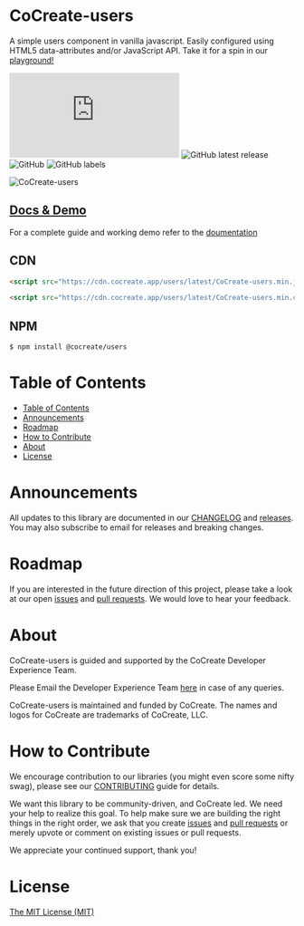 # CoCreate-users

A simple users component in vanilla javascript. Easily configured using HTML5 data-attributes and/or JavaScript API. Take it for a spin in our [playground!](https://cocreate.app/docs/users)

![GitHub file size in bytes](https://img.shields.io/github/size/CoCreate-app/CoCreate-users/dist/CoCreate-users.min.js?label=minified%20size&style=for-the-badge)
![GitHub latest release](https://img.shields.io/github/v/release/CoCreate-app/CoCreate-users?style=for-the-badge)
![GitHub](https://img.shields.io/github/license/CoCreate-app/CoCreate-users?style=for-the-badge)
![GitHub labels](https://img.shields.io/github/labels/CoCreate-app/CoCreate-users/help%20wanted?style=for-the-badge)

![CoCreate-users](https://cdn.cocreate.app/docs/CoCreate-users.gif)

## [Docs & Demo](https://cocreate.app/docs/clone)

For a complete guide and working demo refer to the [doumentation](https://cocreate.app/docs/users)

## CDN

```html
<script src="https://cdn.cocreate.app/users/latest/CoCreate-users.min.js"></script>
```

```html
<script src="https://cdn.cocreate.app/users/latest/CoCreate-users.min.css"></script>
```

## NPM

```shell
$ npm install @cocreate/users
```

# Table of Contents

- [Table of Contents](#table-of-contents)
- [Announcements](#announcements)
- [Roadmap](#roadmap)
- [How to Contribute](#how-to-contribute)
- [About](#about)
- [License](#license)

<a name="announcements"></a>

# Announcements

All updates to this library are documented in our [CHANGELOG](https://github.com/CoCreate-app/CoCreate-users/blob/master/CHANGELOG.md) and [releases](https://github.com/CoCreate-app/CoCreate-users/releases). You may also subscribe to email for releases and breaking changes.

<a name="roadmap"></a>

# Roadmap

If you are interested in the future direction of this project, please take a look at our open [issues](https://github.com/CoCreate-app/CoCreate-users/issues) and [pull requests](https://github.com/CoCreate-app/CoCreate-users/pulls). We would love to hear your feedback.

<a name="about"></a>

# About

CoCreate-users is guided and supported by the CoCreate Developer Experience Team.

Please Email the Developer Experience Team [here](mailto:develop@cocreate.app) in case of any queries.

CoCreate-users is maintained and funded by CoCreate. The names and logos for CoCreate are trademarks of CoCreate, LLC.

<a name="contribute"></a>

# How to Contribute

We encourage contribution to our libraries (you might even score some nifty swag), please see our [CONTRIBUTING](https://github.com/CoCreate-app/CoCreate-users/blob/master/CONTRIBUTING.md) guide for details.

We want this library to be community-driven, and CoCreate led. We need your help to realize this goal. To help make sure we are building the right things in the right order, we ask that you create [issues](https://github.com/CoCreate-app/CoCreate-users/issues) and [pull requests](https://github.com/CoCreate-app/CoCreate-users/pulls) or merely upvote or comment on existing issues or pull requests.

We appreciate your continued support, thank you!

# License

[The MIT License (MIT)](https://github.com/CoCreate-app/CoCreate-users/blob/master/LICENSE)
